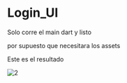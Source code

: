 # Login_UI

Solo corre el main dart y listo

por supuesto que necesitara los assets


Este es el resultado 



![2](https://user-images.githubusercontent.com/53926523/85371203-80da5180-b4f5-11ea-9e0a-baf5ebbe7370.PNG)
